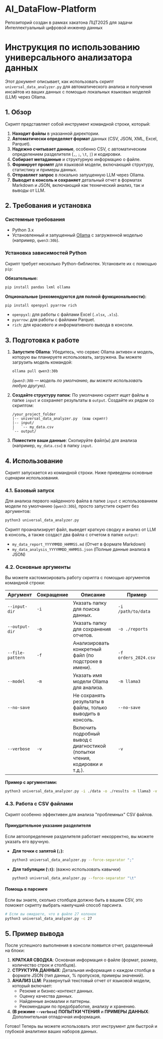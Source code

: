 # AI_DataFlow-Platform
Репозиторий создан в рамках хакатона ЛЦТ2025 для задачи Интеллектуальный цифровой инженер данных

# Инструкция по использованию универсального анализатора данных

Этот документ описывает, как использовать скрипт `universal_data_analyzer.py` для автоматического анализа и получения инсайтов из ваших данных с помощью локальных языковых моделей (LLM) через Ollama.

## 1. Обзор

Скрипт представляет собой инструмент командной строки, который:
1.  **Находит файлы** в указанной директории.
2.  **Автоматически определяет формат** данных (CSV, JSON, XML, Excel, Parquet).
3.  **Надежно считывает данные**, особенно CSV, с автоматическим определением разделителя (`,`, `;`, `\t`, `|`) и кодировки.
4.  **Собирает метаданные** и структурную информацию о файле.
5.  **Формирует промпт** для языковой модели, включающий структуру, статистику и примеры данных.
6.  **Отправляет запрос** в локально запущенную LLM через Ollama.
7.  **Выводит в консоль и сохраняет** детальный отчет в форматах Markdown и JSON, включающий как технический анализ, так и выводы от LLM.

## 2. Требования и установка

### Системные требования
- Python 3.x
- Установленный и запущенный [Ollama](https://ollama.com/) с загруженной моделью (например, `qwen3:30b`).

### Установка зависимостей Python
Скрипт требует несколько Python-библиотек. Установите их с помощью `pip`:

**Обязательные:**
```bash
pip install pandas lxml ollama
```

**Опциональные (рекомендуются для полной функциональности):**
```bash
pip install openpyxl pyarrow rich
```
- `openpyxl`: для работы с файлами Excel (`.xlsx`, `.xls`).
- `pyarrow`: для работы с файлами Parquet.
- `rich`: для красивого и информативного вывода в консоли.

## 3. Подготовка к работе

1.  **Запустите Ollama**: Убедитесь, что сервис Ollama активен и модель, которую вы планируете использовать, загружена. Вы можете загрузить модель командой:
    ```bash
    ollama pull qwen3:30b 
    ```
    *(`qwen3:30b` — модель по умолчанию, вы можете использовать любую другую).*

2.  **Создайте структуру папок**: По умолчанию скрипт ищет файлы в папке `input` и сохраняет результаты в `output`. Создайте их рядом со скриптом:
    ```
    /your_project_folder
    |-- universal_data_analyzer.py  (ваш скрипт)
    |-- input/
    |   `-- my_data.csv
    `-- output/
    ```

3.  **Поместите ваши данные**: Скопируйте файл(ы) для анализа (например, `my_data.csv`) в папку `input`.

## 4. Использование

Скрипт запускается из командной строки. Ниже приведены основные сценарии использования.

### 4.1. Базовый запуск

Для анализа первого найденного файла в папке `input` с использованием модели по умолчанию (`qwen3:30b`), просто запустите скрипт без аргументов:

```bash
python3 universal_data_analyzer.py
```

Скрипт проанализирует файл, выведет краткую сводку и анализ от LLM в консоль, а также создаст два файла с отчетом в папке `output`:
- `my_data_report_YYYYMMDD_HHMMSS.md` (Отчет в формате Markdown)
- `my_data_analysis_YYYYMMDD_HHMMSS.json` (Полные данные анализа в JSON)

### 4.2. Основные аргументы

Вы можете кастомизировать работу скрипта с помощью аргументов командной строки:

| Аргумент              | Сокращение | Описание                                                                  | Пример                                    |
|-----------------------|------------|---------------------------------------------------------------------------|-------------------------------------------|
| `--input-dir`         | `-i`       | Указать папку для поиска данных.                                          | `-i /path/to/data`                        |
| `--output-dir`        | `-o`       | Указать папку для сохранения отчетов.                                     | `-o ./reports`                            |
| `--file-pattern`      | `-f`       | Анализировать конкретный файл (по подстроке в имени).                     | `-f orders_2024.csv`                      |
| `--model`             | `-m`       | Указать имя модели Ollama для анализа.                                    | `-m llama3`                               |
| `--no-save`           |            | Не сохранять результаты в файлы, только выводить в консоль.               | `--no-save`                               |
| `--verbose`           | `-v`       | Включить подробный вывод с диагностикой (попытки чтения, кодировки и т.д.).| `-v`                                      |

**Пример с аргументами:**
```bash
python3 universal_data_analyzer.py -i ./data -o ./results -m llama3 -v
```

### 4.3. Работа с CSV файлами

Скрипт особенно эффективен для анализа "проблемных" CSV файлов.

#### Принудительное указание разделителя
Если автоопределение разделителя работает некорректно, вы можете указать его вручную.

- **Для точки с запятой (`;`):**
  ```bash
  python3 universal_data_analyzer.py --force-separator ";"
  ```
- **Для табуляции (`\t`):** (важно использовать кавычки)
  ```bash
  python3 universal_data_analyzer.py --force-separator "\t"
  ```

#### Помощь в парсинге
Если вы знаете, сколько столбцов должно быть в вашем CSV, это поможет скрипту выбрать наилучший способ парсинга.

```bash
# Если вы ожидаете, что в файле 27 колонок
python3 universal_data_analyzer.py -c 27
```

## 5. Пример вывода

После успешного выполнения в консоли появится отчет, разделенный на блоки:

1.  **КРАТКАЯ СВОДКА**: Основная информация о файле (формат, размер, количество строк и столбцов).
2.  **СТРУКТУРА ДАННЫХ**: Детальная информация о каждом столбце в формате JSON (тип данных, % пропусков, примеры значений).
3.  **АНАЛИЗ LLM**: Развернутый текстовый отчет от языковой модели, который включает:
    - Резюме и бизнес-контекст данных.
    - Оценку качества данных.
    - Найденные аномалии и паттерны.
    - Рекомендации по предобработке, анализу и хранению.
4.  **(В режиме `--verbose`)** **ПОПЫТКИ ЧТЕНИЯ** и **ПРИМЕРЫ ДАННЫХ**: Дополнительная отладочная информация.

Готово! Теперь вы можете использовать этот инструмент для быстрой и глубокой аналитики ваших наборов данных.
